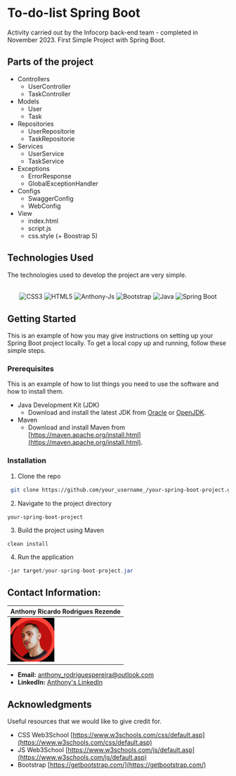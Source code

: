 # To-do-list Spring Boot

Activity carried out by the Infocorp back-end team - completed in November 2023. First Simple Project with Spring Boot.

## Parts of the project

- Controllers
  - UserController
  - TaskController
- Models
  - User
  - Task
- Repositories
  - UserRepositorie
  - TaskRepositorie
- Services
  - UserService
  - TaskService
- Exceptions
  - ErrorResponse
  - GlobalExceptionHandler
- Configs
  - SwaggerConfig
  - WebConfig
- View
  - index.html
  - script.js
  - css.style (+ Boostrap 5)

## Technologies Used

The technologies used to develop the project are very simple.

<div style="display: inline_block" align= "center"><br>
  <img align="center" alt="CSS3" height="38" width="100" src="https://img.shields.io/badge/CSS3-1572B6?style=for-the-badge&logo=css3&logoColor=white">
  <img align="center" alt="HTML5" height="38" width="100" src="https://img.shields.io/badge/HTML5-E34F26?style=for-the-badge&logo=html5&logoColor=white">
  <img align="center" alt="Anthony-Js" height="38" width="100" src="https://img.shields.io/badge/JavaScript-F7DF1E?style=for-the-badge&logo=javascript&logoColor=black">
  <img align="center" alt="Bootstrap" height="38" width="100" src="https://img.shields.io/badge/Bootstrap-563D7C?style=for-the-badge&logo=bootstrap&logoColor=white">
  <img align="center" alt="Java" height="38" width="100" src="https://img.shields.io/badge/Java-007396?style=for-the-badge&logo=java&logoColor=white">
  <img align="center" alt="Spring Boot" height="38" width="100" src="https://img.shields.io/badge/Spring_Boot-6DB33F?style=for-the-badge&logo=spring&logoColor=white">
</div>

</div>

<!-- GETTING STARTED -->
## Getting Started

This is an example of how you may give instructions on setting up your Spring Boot project locally. To get a local copy up and running, follow these simple steps.

### Prerequisites

This is an example of how to list things you need to use the software and how to install them.
* Java Development Kit (JDK)
  - Download and install the latest JDK from [Oracle](https://www.oracle.com/java/technologies/javase-downloads.html) or [OpenJDK](https://adoptopenjdk.net/).
* Maven
  - Download and install Maven from [https://maven.apache.org/install.html](https://maven.apache.org/install.html).

### Installation

1. Clone the repo

 ```sh
  git clone https://github.com/your_username_/your-spring-boot-project.git
  ```
2. Navigate to the project directory

  ```cd
 your-spring-boot-project
   ```
3. Build the project using Maven

 ```mvn
 clean install
   ```
4. Run the application
   
 ```java
 -jar target/your-spring-boot-project.jar
   ```
## Contact Information:

| Anthony Ricardo Rodrigues Rezende |
| --- |
| <img src="./imageDeveloper/anthony.jpeg" alt="Anthony's Photo" width="100"/> |

- **Email:** anthony_rodriguespereira@outlook.com
- **LinkedIn:** [Anthony's LinkedIn]([[https://www.linkedin.com/in/anthony-rezende](https://www.linkedin.com/in/anthony-ricardo-rodrigues-rezende-486917227/)](https://www.linkedin.com/in/anthony-ricardo-rodrigues-rezende-486917227/))


## Acknowledgments
Useful resources that we would like to give credit for.

- CSS Web3School [https://www.w3schools.com/css/default.asp](https://www.w3schools.com/css/default.asp)
- JS Web3School [https://www.w3schools.com/js/default.asp](https://www.w3schools.com/js/default.asp)
- Bootstrap [https://getbootstrap.com/](https://getbootstrap.com/)

##
